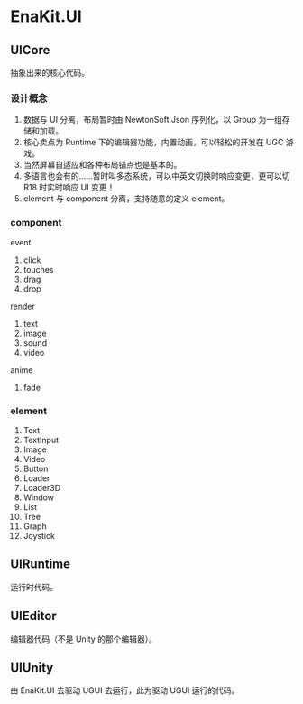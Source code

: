 # EnaKit.UI

## UICore

抽象出来的核心代码。

### 设计概念

1. 数据与 UI 分离，布局暂时由 NewtonSoft.Json 序列化，以 Group 为一组存储和加载。
2. 核心卖点为 Runtime 下的编辑器功能，内置动画，可以轻松的开发在 UGC 游戏。
3. 当然屏幕自适应和各种布局锚点也是基本的。
4. 多语言也会有的……暂时叫多态系统，可以中英文切换时响应变更，更可以切 R18 时实时响应 UI 变更！
5. element 与 component 分离，支持随意的定义 element。

### component

event

1. click
2. touches
3. drag
4. drop

render

1. text
2. image
3. sound
4. video

anime

1. fade

### element

1. Text
2. TextInput
3. Image
4. Video
5. Button
6. Loader
7. Loader3D
8. Window
9. List
10. Tree
11. Graph
12. Joystick

## UIRuntime

运行时代码。

## UIEditor

编辑器代码（不是 Unity 的那个编辑器）。

## UIUnity

由 EnaKit.UI 去驱动 UGUI 去运行，此为驱动 UGUI 运行的代码。